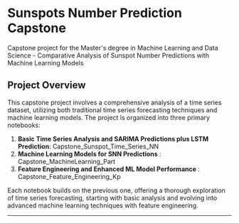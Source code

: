 # Sunspots Number Prediction Capstone
Capstone project for the Master's degree in Machine Learning and Data Science - Comparative Analysis of Sunspot Number Predictions with Machine Learning Models 

## Project Overview

This capstone project involves a comprehensive analysis of a time series dataset, utilizing both traditional time series forecasting techniques and machine learning models. The project is organized into three primary notebooks:

1. **Basic Time Series Analysis and SARIMA Predictions plus LSTM Prediction**: Capstone_Sunspot_Time_Series_NN
2. **Machine Learning Models for SNN Predictions** : Capstone_MachineLearning_Part
3. **Feature Engineering and Enhanced ML Model Performance** : Capstone_Feature_Engineering_Kp

Each notebook builds on the previous one, offering a thorough exploration of time series forecasting, starting with basic analysis and evolving into advanced machine learning techniques with feature engineering.

---

